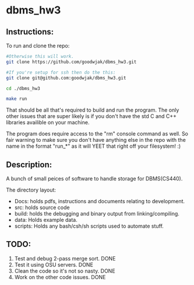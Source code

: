 # dbms_hw3

## Instructions:
To run and clone the repo:

```bash
#Otherwise this will work.
git clone https://github.com/goodwjak/dbms_hw3.git

#If you're setup for ssh then do the this:
git clone git@github.com:goodwjak/dbms_hw3.git

cd ./dbms_hw3

make run
```

That should be all that's required to build and run the program.
The only other issues that are super likely is if you don't have the std
C and C++ libraries availible on your machine.

The program does require access to the "rm" console command as well. So fair
warning to make sure you don't have anything else in the repo with the name in
the format "run_\*" as it will YEET that right off your filesystem! :)



## Description:
A bunch of small peices of software to handle storage for DBMS(CS440).

The directory layout:
- Docs: holds pdfs, instructions and documents relating to development.
- src: holds source code 
- build: holds the debugging and binary output from linking/compiling.
- data: Holds example data.
- scripts: Holds any bash/csh/sh scripts used to automate stuff.



## TODO:

1. Test and debug 2-pass merge sort.    DONE
2. Test it using OSU servers.           DONE
3. Clean the code so it's not so nasty. DONE
4. Work on the other code issues.       DONE
